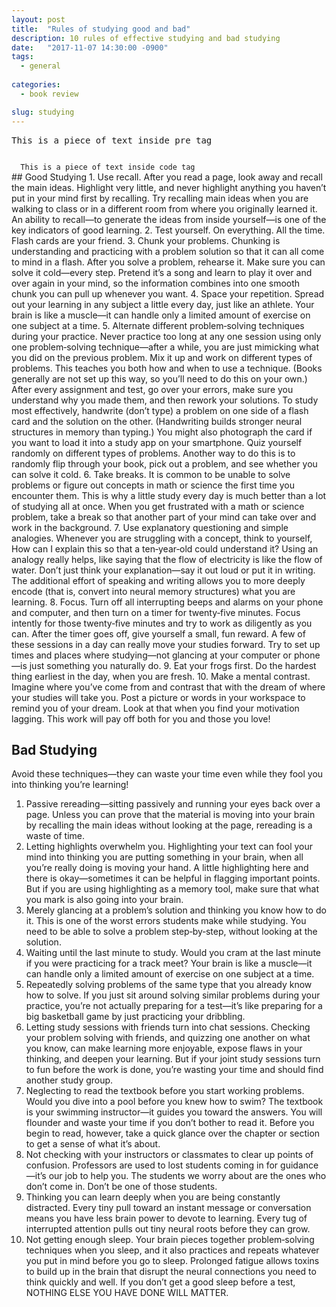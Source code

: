```yaml
---
layout: post
title:  "Rules of studying good and bad"
description: 10 rules of effective studying and bad studying
date:   "2017-11-07 14:30:00 -0900"
tags:
  - general
 
categories:
  - book review

slug: studying
---
```


<pre>
This is a piece of text inside pre tag
</pre>
<code>
  This is a piece of text inside code tag
</code>
## Good Studying 
1. Use recall. After you read a page, look away and recall the main ideas. Highlight very little, and
never highlight anything you haven’t put in your mind first by recalling. Try recalling main ideas
when you are walking to class or in a different room from where you originally learned it. An ability
to recall—to generate the ideas from inside yourself—is one of the key indicators of good learning.
2. Test yourself. On everything. All the time. Flash cards are your friend.
3. Chunk your problems. Chunking is understanding and practicing with a problem solution so that it
can all come to mind in a flash. After you solve a problem, rehearse it. Make sure you can solve it
cold—every step. Pretend it’s a song and learn to play it over and over again in your mind, so the
information combines into one smooth chunk you can pull up whenever you want.
4. Space your repetition. Spread out your learning in any subject a little every day, just like an athlete.
Your brain is like a muscle—it can handle only a limited amount of exercise on one subject at a time.
5. Alternate different problem‐solving techniques during your practice. Never practice too long at
any one session using only one problem‐solving technique—after a while, you are just mimicking
what you did on the previous problem. Mix it up and work on different types of problems. This
teaches you both how and when to use a technique. (Books generally are not set up this way, so
you’ll need to do this on your own.) After every assignment and test, go over your errors, make sure
you understand why you made them, and then rework your solutions. To study most effectively,
handwrite (don’t type) a problem on one side of a flash card and the solution on the other.
(Handwriting builds stronger neural structures in memory than typing.) You might also photograph
the card if you want to load it into a study app on your smartphone. Quiz yourself randomly on
different types of problems. Another way to do this is to randomly flip through your book, pick out a
problem, and see whether you can solve it cold.
6. Take breaks. It is common to be unable to solve problems or figure out concepts in math or science
the first time you encounter them. This is why a little study every day is much better than a lot of
studying all at once. When you get frustrated with a math or science problem, take a break so that
another part of your mind can take over and work in the background.
7. Use explanatory questioning and simple analogies. Whenever you are struggling with a concept,
think to yourself, How can I explain this so that a ten‐year‐old could understand it? Using an analogy
really helps, like saying that the flow of electricity is like the flow of water. Don’t just think your
explanation—say it out loud or put it in writing. The additional effort of speaking and writing allows
you to more deeply encode (that is, convert into neural memory structures) what you are learning.
8. Focus. Turn off all interrupting beeps and alarms on your phone and computer, and then turn on a
timer for twenty‐five minutes. Focus intently for those twenty‐five minutes and try to work as
diligently as you can. After the timer goes off, give yourself a small, fun reward. A few of these
sessions in a day can really move your studies forward. Try to set up times and places where
studying—not glancing at your computer or phone—is just something you naturally do.
9. Eat your frogs first. Do the hardest thing earliest in the day, when you are fresh.
10. Make a mental contrast. Imagine where you’ve come from and contrast that with the dream of
where your studies will take you. Post a picture or words in your workspace to remind you of your
dream. Look at that when you find your motivation lagging. This work will pay off both for you and
those you love!

## Bad Studying 

Avoid these techniques—they can waste your time even while they fool you into thinking
you’re learning!
1. Passive rereading—sitting passively and running your eyes back over a page. Unless you can prove
that the material is moving into your brain by recalling the main ideas without looking at the page,
rereading is a waste of time.
2. Letting highlights overwhelm you. Highlighting your text can fool your mind into thinking you are
putting something in your brain, when all you’re really doing is moving your hand. A little
highlighting here and there is okay—sometimes it can be helpful in flagging important points. But if
you are using highlighting as a memory tool, make sure that what you mark is also going into your
brain.
3. Merely glancing at a problem’s solution and thinking you know how to do it. This is one of the
worst errors students make while studying. You need to be able to solve a problem step‐by‐step,
without looking at the solution.
4. Waiting until the last minute to study. Would you cram at the last minute if you were practicing for
a track meet? Your brain is like a muscle—it can handle only a limited amount of exercise on one
subject at a time.
5. Repeatedly solving problems of the same type that you already know how to solve. If you just sit
around solving similar problems during your practice, you’re not actually preparing for a test—it’s
like preparing for a big basketball game by just practicing your dribbling.
6. Letting study sessions with friends turn into chat sessions. Checking your problem solving with
friends, and quizzing one another on what you know, can make learning more enjoyable, expose
flaws in your thinking, and deepen your learning. But if your joint study sessions turn to fun before
the work is done, you’re wasting your time and should find another study group.
7. Neglecting to read the textbook before you start working problems. Would you dive into a pool
before you knew how to swim? The textbook is your swimming instructor—it guides you toward
the answers. You will flounder and waste your time if you don’t bother to read it. Before you begin
to read, however, take a quick glance over the chapter or section to get a sense of what it’s about.
8. Not checking with your instructors or classmates to clear up points of confusion. Professors are
used to lost students coming in for guidance—it’s our job to help you. The students we worry about
are the ones who don’t come in. Don’t be one of those students.
9. Thinking you can learn deeply when you are being constantly distracted. Every tiny pull toward an
instant message or conversation means you have less brain power to devote to learning. Every tug
of interrupted attention pulls out tiny neural roots before they can grow.
10. Not getting enough sleep. Your brain pieces together problem‐solving techniques when you sleep,
and it also practices and repeats whatever you put in mind before you go to sleep. Prolonged
fatigue allows toxins to build up in the brain that disrupt the neural connections you need to think
quickly and well. If you don’t get a good sleep before a test, NOTHING ELSE YOU HAVE DONE WILL
MATTER.
